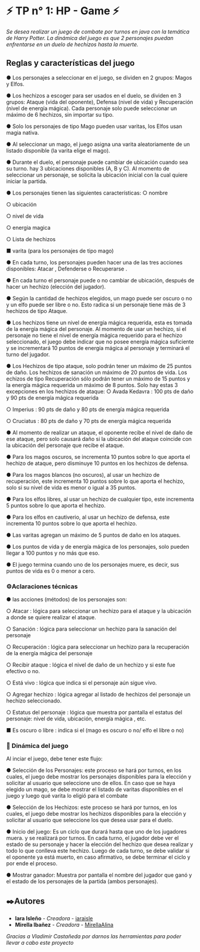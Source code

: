 # ⚡ TP n° 1: HP - Game ⚡
_Se desea realizar un juego de combate por turnos en java con la temática de Harry Potter. La dinámica del
juego es que 2 personajes puedan enfrentarse en un duelo de hechizos hasta la muerte._
## Reglas y características del juego 
● Los personajes a seleccionar en el juego, se dividen en 2 grupos: Magos y Elfos.

● Los hechizos a escoger para ser usados en el duelo, se dividen en 3 grupos: Ataque (vida del
oponente), Defensa (nivel de vida) y Recuperación (nivel de energía mágica). Cada personaje solo
puede seleccionar un máximo de 6 hechizos, sin importar su tipo.

● Solo los personajes de tipo Mago pueden usar varitas, los Elfos usan magia nativa.

● Al seleccionar un mago, el juego asigna una varita aleatoriamente de un listado disponible (la varita
elige el mago).

● Durante el duelo, el personaje puede cambiar de ubicación cuando sea su turno. hay 3 ubicaciones
disponibles (A, B y C). Al momento de seleccionar un personaje, se solicita la ubicación inicial con
la cual quiere iniciar la partida.

● Los personajes tienen las siguientes características:
○ nombre

○ ubicación

○ nivel de vida

○ energia magica

○ Lista de hechizos

■ varita (para los personajes de tipo mago)

● En cada turno, los personajes pueden hacer una de las tres acciones disponibles: Atacar ,
Defenderse o Recuperarse .

● En cada turno el personaje puede o no cambiar de ubicación, después de hacer un hechizo
(elección del jugador).

● Según la cantidad de hechizos elegidos, un mago puede ser oscuro o no y un elfo puede ser libre o
no. Esto radica si un personaje tiene más de 3 hechizos de tipo Ataque.

● Los hechizos tiene un nivel de energía mágica requerida, esta es tomada de la energía mágica del
personaje. Al momento de usar un hechizo, si el personaje no tiene el nivel de energía mágica
requerido para el hechizo seleccionado, el juego debe indicar que no posee energía mágica
suficiente y se incrementará 10 puntos de energía mágica al personaje y terminará el turno del
jugador.

● Los Hechizos de tipo ataque, solo podrán tener un máximo de 25 puntos de daño. Los hechizos de
sanación un máximo de 20 puntos de vida. Los echizos de tipo Recuperación sólo podrán tener un
máximo de 15 puntos y la energía mágica requerida un máximo de 8 puntos. Solo hay estas 3
excepciones en los hechizos de ataque:
○ Avada Kedavra : 100 pts de daño y 90 pts de energía mágica requerida

○ Imperius : 90 pts de daño y 80 pts de energía mágica requerida

○ Cruciatus : 80 pts de daño y 70 pts de energía mágica requerida

● Al momento de realizar un ataque, el oponente recibe el nivel de daño de ese ataque, pero solo
causará daño si la ubicación del ataque coincide con la ubicación del personaje que recibe el
ataque.

● Para los magos oscuros, se incrementa 10 puntos sobre lo que aporta el hechizo de ataque, pero
disminuye 10 puntos en los hechizos de defensa.

● Para los magos blancos (no oscuros), al usar un hechizo de recuperación, este incrementa 10
puntos sobre lo que aporta el hechizo, solo si su nivel de vida es menor o igual a 35 puntos.

● Para los elfos libres, al usar un hechizo de cualquier tipo, este incrementa 5 puntos sobre lo que
aporta el hechizo.

● Para los elfos en cautiverio, al usar un hechizo de defensa, este incrementa 10 puntos sobre lo que
aporta el hechizo.

● Las varitas agregan un máximo de 5 puntos de daño en los ataques.

● Los puntos de vida y de energía mágica de los personajes, solo pueden llegar a 100 puntos y no
más que eso.

● El juego termina cuando uno de los personajes muere, es decir, sus puntos de vida es 0 o menor a
cero.

### ⚙️Aclaraciones técnicas 
● las acciones (métodos) de los personajes son:

○ Atacar : lógica para seleccionar un hechizo para el ataque y la ubicación a donde se quiere
realizar el ataque.

○ Sanación : lógica para seleccionar un hechizo para la sanación del personaje

○ Recuperación : lógica para seleccionar un hechizo para la recuperación de la energía
mágica del personaje

○ Recibir ataque : lógica el nivel de daño de un hechizo y si este fue efectivo o no.

○ Está vivo : lógica que indica si el personaje aún sigue vivo.

○ Agregar hechizo : lógica agregar al listado de hechizos del personaje un hechizo
seleccionado.

○ Estatus del personaje : lógica que muestra por pantalla el estatus del personaje: nivel de
vida, ubicación, energía mágica , etc.

■ Es oscuro o libre : indica si el (mago es oscuro o no/ elfo el libre o no)


### 🏁 Dinámica del juego 
Al inciar el juego, debe tener este flujo:

● Selección de los Personajes: este proceso se hará por turnos, en los cuales, el juego debe
mostrar los personajes disponibles para la elección y solicitar al usuario que seleccione uno de
ellos. En caso que se haya elegido un mago, se debe mostrar el listado de varitas disponibles en el
juego y luego qué varita lo eligió para el combate

● Selección de los Hechizos: este proceso se hará por turnos, en los cuales, el juego debe mostrar
los hechizos disponibles para la elección y solicitar al usuario que seleccione los que desea usar
para el duelo.

● Inicio del juego: Es un ciclo que durará hasta que uno de los jugadores muera. y se realizará por
turnos. En cada turno, el jugador debe ver el estado de su personaje y hacer la elección del hechizo
que desea realizar y todo lo que conlleva este hechizo. Luego de cada turno, se debe validar si el
oponente ya está muerto, en caso afirmativo, se debe terminar el ciclo y por ende el proceso.

● Mostrar ganador: Muestra por pantalla el nombre del jugador que ganó y el estado de los
personajes de la partida (ambos personajes).

## ✒️Autores 

* **Iara Isleño** - *Creadora* - [iaraisle](https://github.com/iaraisle)
* **Mirella Ibañez** - *Creadora* - [MirellaAlina](https://github.com/MirellaAlina)

_Gracias a Vladimir Castañeda por darnos las herramientas para poder llevar a cabo este proyecto_
